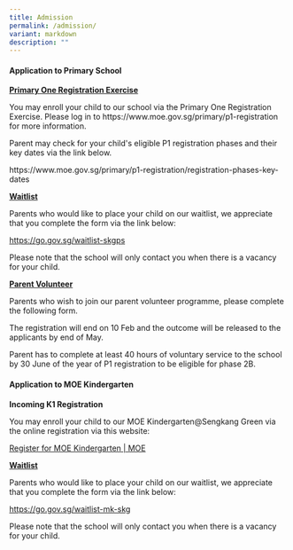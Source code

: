 ```yaml
---
title: Admission
permalink: /admission/
variant: markdown
description: ""
---
```

<h4><strong>Application to Primary School</strong></h4>
<p><strong><u>Primary One Registration Exercise</u></strong>
</p>
<p>You may enroll your child to our school via the Primary One Registration
Exercise. Please log in to&nbsp;<a rel="noopener noreferrer nofollow" target="_blank">https://www.moe.gov.sg/primary/p1-registration</a> for
more information.</p>
<p>Parent may check for your child's eligible P1 registration phases and
their key dates via the link below.</p>
<p><a rel="noopener noreferrer nofollow" target="_blank">https://www.moe.gov.sg/primary/p1-registration/registration-phases-key-dates</a>
</p>
<p><strong><u>Waitlist</u></strong>
</p>
<p>Parents who would like to place your child on our waitlist, we appreciate
that you complete the form via the link below:</p>
<p><a href="https://go.gov.sg/waitlist-skgps" rel="noopener noreferrer nofollow" target="_blank">https://go.gov.sg/waitlist-skgps</a>
</p>
<p>Please note that the school will only contact you when there is a vacancy
for your child.</p>
<p><strong><u>Parent Volunteer</u></strong>
</p>
<p>Parents who wish to join our parent volunteer programme, please complete
the following form.</p>
<p>The registration will end on 10 Feb and the outcome will be released to
the applicants by end of May.</p>
<p>Parent has to complete at least 40 hours of voluntary service to the school
by 30 June of the year of P1 registration to be eligible for phase 2B.</p>
<h4><strong>Application to MOE Kindergarten</strong></h4>
<p><strong>Incoming K1 Registration</strong>
</p>
<p>You may enroll your child to our MOE Kindergarten@Sengkang Green via the
online registration via this website:</p>
<p><a href="https://www.moe.gov.sg/preschool/moe-kindergarten/register" rel="noopener noreferrer nofollow" target="_blank">Register for MOE Kindergarten | MOE</a>
</p>
<p><strong><u>Waitlist</u></strong>
</p>
<p>Parents who would like to place your child on our waitlist, we appreciate
that you complete the form via the link below:</p>
<p><a href="https://go.gov.sg/waitlist-mk-skg" rel="noopener noreferrer nofollow" target="_blank">https://go.gov.sg/waitlist-mk-skg</a>
</p>
<p>Please note that the school will only contact you when there is a vacancy
for your child.</p>
<p></p>
